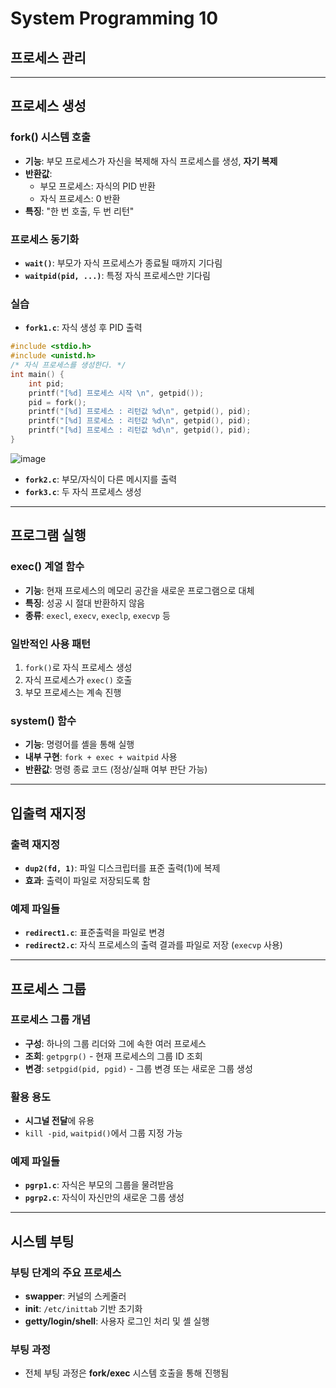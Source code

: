 # System Programming 10

## 프로세스 관리

---
## 프로세스 생성

### fork() 시스템 호출
- **기능**: 부모 프로세스가 자신을 복제해 자식 프로세스를 생성, **자기 복제**
- **반환값**: 
  - 부모 프로세스: 자식의 PID 반환
  - 자식 프로세스: 0 반환
- **특징**: "한 번 호출, 두 번 리턴"

### 프로세스 동기화
- **`wait()`**: 부모가 자식 프로세스가 종료될 때까지 기다림
- **`waitpid(pid, ...)`**: 특정 자식 프로세스만 기다림

### 실습
- **`fork1.c`**: 자식 생성 후 PID 출력
```c
#include <stdio.h>
#include <unistd.h>
/* 자식 프로세스를 생성한다. */
int main() {
    int pid;
    printf("[%d] 프로세스 시작 \n", getpid());
    pid = fork();
    printf("[%d] 프로세스 : 리턴값 %d\n", getpid(), pid);
    printf("[%d] 프로세스 : 리턴값 %d\n", getpid(), pid);
    printf("[%d] 프로세스 : 리턴값 %d\n", getpid(), pid);
}
```
![image](https://github.com/user-attachments/assets/ecff5fb4-cb02-4ea3-bb23-38c660262d55)

- **`fork2.c`**: 부모/자식이 다른 메시지를 출력
- **`fork3.c`**: 두 자식 프로세스 생성

---
## 프로그램 실행

### exec() 계열 함수
- **기능**: 현재 프로세스의 메모리 공간을 새로운 프로그램으로 대체
- **특징**: 성공 시 절대 반환하지 않음
- **종류**: `execl`, `execv`, `execlp`, `execvp` 등

### 일반적인 사용 패턴
1. `fork()`로 자식 프로세스 생성
2. 자식 프로세스가 `exec()` 호출
3. 부모 프로세스는 계속 진행

### system() 함수
- **기능**: 명령어를 셸을 통해 실행
- **내부 구현**: `fork + exec + waitpid` 사용
- **반환값**: 명령 종료 코드 (정상/실패 여부 판단 가능)

---
## 입출력 재지정

### 출력 재지정
- **`dup2(fd, 1)`**: 파일 디스크립터를 표준 출력(1)에 복제
- **효과**: 출력이 파일로 저장되도록 함

### 예제 파일들
- **`redirect1.c`**: 표준출력을 파일로 변경
- **`redirect2.c`**: 자식 프로세스의 출력 결과를 파일로 저장 (`execvp` 사용)

---
## 프로세스 그룹

### 프로세스 그룹 개념
- **구성**: 하나의 그룹 리더와 그에 속한 여러 프로세스
- **조회**: `getpgrp()` - 현재 프로세스의 그룹 ID 조회
- **변경**: `setpgid(pid, pgid)` - 그룹 변경 또는 새로운 그룹 생성

### 활용 용도
- **시그널 전달**에 유용
- `kill -pid`, `waitpid()`에서 그룹 지정 가능

### 예제 파일들
- **`pgrp1.c`**: 자식은 부모의 그룹을 물려받음
- **`pgrp2.c`**: 자식이 자신만의 새로운 그룹 생성

---
## 시스템 부팅

### 부팅 단계의 주요 프로세스
- **swapper**: 커널의 스케줄러
- **init**: `/etc/inittab` 기반 초기화
- **getty/login/shell**: 사용자 로그인 처리 및 셸 실행

### 부팅 과정
- 전체 부팅 과정은 **fork/exec** 시스템 호출을 통해 진행됨
